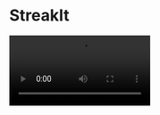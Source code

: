 # StreakIt

<video width="50%" src="https://github.com/user-attachments/assets/528fc6ed-ec0d-4020-8807-1c79b3ef512e"></video>
